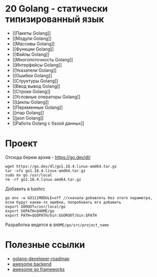 # 20 Golang - статически типизированный язык
* [[Пакеты Golang]]
* [[Модули Golang]]
* [[Массивы Golang]]
* [[Функции Golang]]
* [[Файлы Golang]]
* [[Многопоточность Golang]]
* [[Интерфейсы Golang]]
* [[Указатели Golang]]
* [[Ошибки Golang]]
* [[Структуры Golang]]
* [[Ввод вывод Golang]]
* [[Строки Golang]]
* [[Условные операторы Golang]]
* [[Циклы Golang]]
* [[Переменные Golang]]
* [[map Golang]]
* [[json Golang]]
* [[Работа Golang с базой данных]]

# Проект
Отсюда берем архив - https://go.dev/dl/
```
wget https://go.dev/dl/go1.18.4.linux-amd64.tar.gz
tar -vfx go1.18.4.linux-amd64.tar.gz
sudo mv go /usr/local
rm -rf go1.18.4.linux-amd64.tar.gz
```

Добавить в bashrc
```
go env -w GO111MODULE=off //сначала добавлять без этого параметра, если будут какие-то ошибки, попробовать его добавить
export GOROOT=/usr/local/go
export GOPATH=$HOME/go
export PATH=$GOPATH/bin:$GOROOT/bin:$PATH
```

Разработка ведется в `$HOME/go/src/project_name`

# Полезные ссылки
* [golang-developer-roadmap](https://github.com/Alikhll/golang-developer-roadmap)
* [awesome backend](https://github.com/zhashkevych/awesome-backend)
* [awesome go frameworks](https://github.com/avelino/awesome-go)